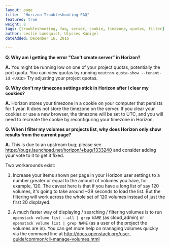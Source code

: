```yaml
---
layout: page
title:  "Horizon Troubleshooting FAQ"
featured: true
weight: 8
tags: [troubleshooting, faq, server, cookie, timezone, quotas, filter]
author: Leslie Lundquist, Ulysses Kanigel
dateAdded: December 16, 2016

---
```


**Q. Why am I getting the error "Can't create server" in Horizon?**

**A.** You might be running low on one of your project quotas, potentially the port quota.  You can view quotas by running `neutron quota-show --tenant-id <UUID>`  Try adjusting your project quotas.

**Q. Why don't my timezone settings stick in Horizon after I clear my cookies?**

**A.** Horizon stores your timezone in a cookie on your computer that persists for 1 year.  It does not store the timezone on the server.  If you clear your cookies or use a new browser, the timezone will be set to UTC, and you will need to recreate the cookie by reconfiguring your timezone in Horizon.

**Q. When I filter my volumes or projects list, why does Horizon only show results from the current page?**

**A.** This is due to an upstream bug; please see https://bugs.launchpad.net/horizon/+bug/1333240 and consider adding your vote to it to get it fixed.

Two workarounds exist:

1. Increase your items shown per page in your Horizon user settings to a number greater or equal to the amount of volumes you have, for example, 120.  The caveat here is that if you have a long list of say 120 volumes, it's going to take around ~39 seconds to load the list.  But the filtering will work across the whole set of 120 volumes instead of just the first 20 displayed.

2. A much faster way of displaying / searching / filtering volumes is to run `openstack volume list --all | grep NAME` (as cloud_admin) or `openstack volume list | grep NAME` (as a user of the project the volumes are in).  You can get more help on managing volumes quickly via the command line at http://docs.openstack.org/user-guide/common/cli-manage-volumes.html
